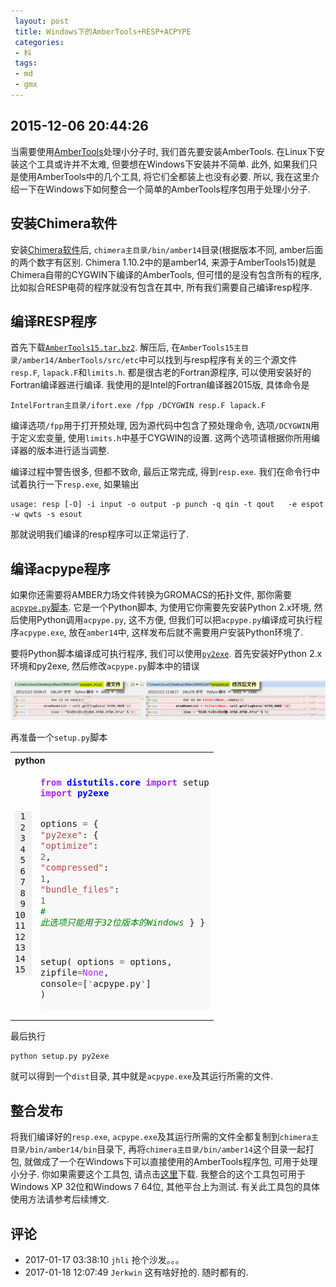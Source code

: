 ```yaml
---
 layout: post
 title: Windows下的AmberTools+RESP+ACPYPE
 categories:
 - 科
 tags:
 - md
 - gmx
---
```


## 2015-12-06 20:44:26

当需要使用[AmberTools](http://ambermd.org/#AmberTools)处理小分子时, 我们首先要安装AmberTools. 在Linux下安装这个工具或许并不太难, 但要想在Windows下安装并不简单. 此外, 如果我们只是使用AmberTools中的几个工具, 将它们全都装上也没有必要. 所以, 我在这里介绍一下在Windows下如何整合一个简单的AmberTools程序包用于处理小分子.

## 安装Chimera软件

安装[Chimera软件](https://www.cgl.ucsf.edu/chimera/)后, `chimera主目录/bin/amber14`目录(根据版本不同, amber后面的两个数字有区别. Chimera 1.10.2中的是amber14, 来源于AmberTools15)就是Chimera自带的CYGWIN下编译的AmberTools, 但可惜的是没有包含所有的程序, 比如拟合RESP电荷的程序就没有包含在其中, 所有我们需要自己编译resp程序.

## 编译RESP程序

首先下载[`AmberTools15.tar.bz2`](http://ambermd.org/AmberTools15-get.html). 解压后, 在`AmberTools15主目录/amber14/AmberTools/src/etc`中可以找到与resp程序有关的三个源文件`resp.F`, `lapack.F`和`limits.h`. 都是很古老的Fortran源程序, 可以使用安装好的Fortran编译器进行编译. 我使用的是Intel的Fortran编译器2015版, 具体命令是

	IntelFortran主目录/ifort.exe /fpp /DCYGWIN resp.F lapack.F

编译选项`/fpp`用于打开预处理, 因为源代码中包含了预处理命令, 选项`/DCYGWIN`用于定义宏变量, 使用`limits.h`中基于CYGWIN的设置. 这两个选项请根据你所用编译器的版本进行适当调整.

编译过程中警告很多, 但都不致命, 最后正常完成, 得到`resp.exe`. 我们在命令行中试着执行一下`resp.exe`, 如果输出

	usage: resp [-O] -i input -o output -p punch -q qin -t qout   -e espot -w qwts -s esout

那就说明我们编译的resp程序可以正常运行了.

## 编译acpype程序

如果你还需要将AMBER力场文件转换为GROMACS的拓扑文件, 那你需要[`acpype.py`脚本](http://svn.code.sf.net/p/ccpn/code/branches/stable/ccpn/python/acpype/). 它是一个Python脚本, 为使用它你需要先安装Python 2.x环境, 然后使用Python调用`acpype.py`, 这不方便, 但我们可以把`acpype.py`编译成可执行程序`acpype.exe`, 放在`amber14`中, 这样发布后就不需要用户安装Python环境了.

要将Python脚本编译成可执行程序, 我们可以使用[`py2exe`](http://www.py2exe.org/). 首先安装好Python 2.x环境和py2exe, 然后修改`acpype.py`脚本中的错误

![](/pic/GMX_acpype.png)

再准备一个`setup.py`脚本

<table class="highlighttable"><th colspan="2" style="text-align:left">python</th><tr><td><div class="linenodiv" style="background-color: #f0f0f0; padding-right: 10px"><pre style="line-height: 125%"> 1
 2
 3
 4
 5
 6
 7
 8
 9
10
11
12
13
14
15</pre></div></td><td class="code"><div class="highlight" style="background: #f8f8f8"><pre style="line-height: 125%"><span style="color: #AA22FF; font-weight: bold">from</span> <span style="color: #0000FF; font-weight: bold">distutils.core</span> <span style="color: #AA22FF; font-weight: bold">import</span> setup
<span style="color: #AA22FF; font-weight: bold">import</span> <span style="color: #0000FF; font-weight: bold">py2exe</span>

options <span style="color: #666666">=</span> { <span style="color: #BB4444">&quot;py2exe&quot;</span>:
	{ <span style="color: #BB4444">&quot;optimize&quot;</span>: <span style="color: #666666">2</span>,
	  <span style="color: #BB4444">&quot;compressed&quot;</span>: <span style="color: #666666">1</span>,
	  <span style="color: #BB4444">&quot;bundle_files&quot;</span>: <span style="color: #666666">1</span> <span style="color: #008800; font-style: italic"># 此选项只能用于32位版本的Windows</span>
	}
}

setup(
	options <span style="color: #666666">=</span> options,
	zipfile<span style="color: #666666">=</span><span style="color: #AA22FF">None</span>,
	console<span style="color: #666666">=</span>[<span style="color: #BB4444">&#39;</span>acpype<span style="color: #666666">.</span>py<span style="color: #BB4444">&#39;</span>]
)
</pre></div>
</td></tr></table>
最后执行

	python setup.py py2exe

就可以得到一个`dist`目录, 其中就是`acpype.exe`及其运行所需的文件.

## 整合发布

将我们编译好的`resp.exe`, `acpype.exe`及其运行所需的文件全都复制到`chimera主目录/bin/amber14/bin`目录下, 再将`chimera主目录/bin/amber14`这个目录一起打包, 就做成了一个在Windows下可以直接使用的AmberTools程序包, 可用于处理小分子. 你如果需要这个工具包, 请点击[这里](/Prog/amber14.zip)下载. 我整合的这个工具包可用于Windows XP 32位和Windows 7 64位, 其他平台上为测试. 有关此工具包的具体使用方法请参考后续博文.

## 评论

- 2017-01-17 03:38:10 `jhli` 抢个沙发。。。
- 2017-01-18 12:07:49 `Jerkwin` 这有啥好抢的. 随时都有的.
